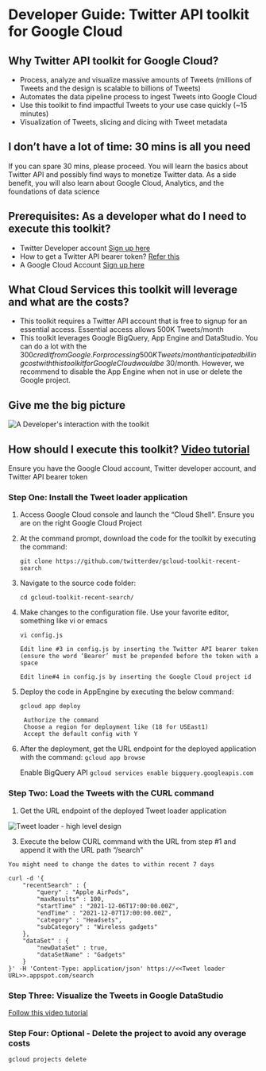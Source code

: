 # Developer Guide: Twitter API toolkit for Google Cloud

## Why Twitter API toolkit for Google Cloud?

- Process, analyze and visualize massive amounts of Tweets (millions of Tweets and the design is scalable to billions of Tweets)
- Automates the data pipeline process to ingest Tweets into Google Cloud
- Use this toolkit to find impactful Tweets to your use case quickly (~15 minutes)
- Visualization of Tweets, slicing and dicing with Tweet metadata


## I don’t have a lot of time: 30 mins is all you need

If you can spare 30 mins, please proceed. You will learn the basics about Twitter API and possibly find ways to monetize Twitter data. As a side benefit, you will also learn about Google Cloud, Analytics, and the foundations of data science

## Prerequisites: As a developer what do I need to execute this toolkit?

* Twitter Developer account [Sign up here](https://developer.twitter.com/en/apply-for-access)
* How to get a Twitter API bearer token? [Refer this](https://developer.twitter.com/en/docs/authentication/oauth-2-0/bearer-tokens)
* A Google Cloud Account [Sign up here](https://www.google.com/aclk?sa=l&ai=DChcSEwjq8LzG8c_0AhUXE9QBHUQBC9QYABADGgJvYQ&sig=AOD64_2epUp76ekL53Vngr8B5cAjNAIaCQ&nis=1&ved=2ahUKEwjAubPG8c_0AhX5mGoFHdnPBMcQqyQoAHoECAMQBw&adurl=)

## What Cloud Services this toolkit will leverage and what are the costs?

- This toolkit requires a Twitter API account that is free to signup for an essential access. Essential access allows 500K Tweets/month
- This toolkit leverages Google BigQuery, App Engine and DataStudio. You can do a lot with the $300 credit from Google. For processing 500K Tweets/month anticipated billing cost with this toolkit for Google Cloud would be ~$30/month. However, we recommend to disable the App Engine when not in use or delete the Google project. 

## Give me the big picture

![A Developer's interaction with the toolkit](https://github.com/twitterdev/gcloud-toolkit-recent-search/blob/main/resources/architecture.jpg)

## How should I execute this toolkit? [Video tutorial](https://drive.google.com/file/d/1rLpN_vLXe9csrRSKjIV_LtcKcNuYfPtG/view?usp=sharing)

Ensure you have the Google Cloud account, Twitter developer account, and Twitter API bearer token

### Step One: Install the Tweet loader application

1. Access Google Cloud console and launch the “Cloud Shell”. Ensure you are on the right Google Cloud Project
2. At the command prompt, download the code for the toolkit by executing the command: 

	`git clone https://github.com/twitterdev/gcloud-toolkit-recent-search`
3. Navigate to the source code folder:

	`cd gcloud-toolkit-recent-search/`
4. Make changes to the configuration file. Use your favorite editor, something like vi or emacs

	`vi config.js` 
    
	```Edit line #3 in config.js by inserting the Twitter API bearer token (ensure the word ‘Bearer’ must be prepended before the token with a space```
    
	```Edit line#4 in config.js by inserting the Google Cloud project id```
    
4. Deploy the code in AppEngine by executing the below command:

	`gcloud app deploy`
    
        Authorize the command
        Choose a region for deployment like (18 for USEast1)
        Accept the default config with Y
        
5. After the deployment, get the URL endpoint for the deployed application with the command:
    `gcloud app browse`
    
    Enable BigQuery API
    `gcloud services enable bigquery.googleapis.com`

### Step Two: Load the Tweets with the CURL command

1. Get the URL endpoint of the deployed Tweet loader application

![Tweet loader - high level design](https://github.com/twitterdev/gcloud-toolkit-recent-search/blob/main/resources/tweet-loader-design.jpg)

3. Execute the below CURL command with the URL from step #1 and append it with the URL path “/search”

```You might need to change the dates to within recent 7 days```

```
curl -d '{
    "recentSearch" : {
        "query" : "Apple AirPods",
        "maxResults" : 100,
        "startTime" : "2021-12-06T17:00:00.00Z",
        "endTime" : "2021-12-07T17:00:00.00Z",
        "category" : "Headsets",
        "subCategory" : "Wireless gadgets"
    },
    "dataSet" : {
        "newDataSet" : true,
        "dataSetName" : "Gadgets"    
    }
}' -H 'Content-Type: application/json' https://<<Tweet loader URL>>.appspot.com/search
```

### Step Three: Visualize the Tweets in Google DataStudio

[Follow this video tutorial](https://drive.google.com/file/d/1FLVBzGESgPvcE00uY9CGFRxuw5o4XAgN/view?usp=sharing)

### Step Four: Optional - Delete the project to avoid any overage costs
`gcloud projects delete`
